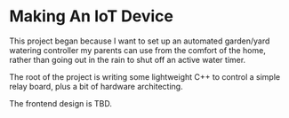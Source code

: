 # Making An IoT Device
This project began because I want to set up an automated garden/yard watering controller my parents can use from the comfort of the home, rather than going out in the rain to shut off an active water timer.

The root of the project is writing some lightweight C++ to control a simple relay board, plus a bit of hardware architecting.

The frontend design is TBD.
